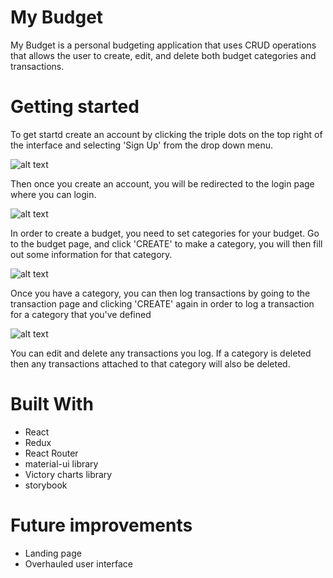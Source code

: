 # My Budget
My Budget is a personal budgeting application that uses CRUD operations that
allows the user to create, edit, and delete both budget categories and transactions.

# Getting started

To get startd create an account by clicking the triple dots on the top right of the interface and selecting 'Sign Up' from 
the drop down menu.

![alt text](https://i.imgur.com/7wLe8Vk.png)

Then once you create an account, you will be redirected to the login page where you can login.

![alt text](https://i.imgur.com/XgxKbWF.png)

In order to create a budget, you need to set categories for your budget. Go to the budget page, and click 'CREATE' to make a category, you will then fill out some information for that category.

![alt text](https://i.imgur.com/iX7o7ki.png)

Once you have a category, you can then log transactions by going to the transaction page and clicking 'CREATE' again in order to log a transaction for a category that you've defined

![alt text](https://i.imgur.com/ejUbrcP.png)

You can edit and delete any transactions you log. If a category is deleted then any transactions attached to that category
will also be deleted.

# Built With
- React
- Redux
- React Router
- material-ui library
- Victory charts library
- storybook

# Future improvements
- Landing page
- Overhauled user interface
  
